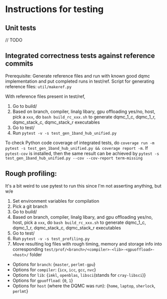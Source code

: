 # Instructions for testing

## Unit tests

// TODO

## Integrated correctness tests against reference commits

Prerequisite: Generate reference files and run with known good dqmc implementation and put completed runs in test/ref. Script for generating reference files: `util/makeref.py`

With reference files present in test/ref,
1. Go to build/
2. Based on branch, compiler, linalg libary, gpu offloading yes/no, host, pick a `xxx`, do `bash build_rc_xxx.sh` to generate dqmc_1_c, dqmc_1_r, dqmc_stack_c, dqmc_stack_r executables
3. Go to test/
4. Run `pytest -v -s test_gen_1band_hub_unified.py`

To check Python code coverage of integrated tests, do `coverage run -m pytest -s test_gen_1band_hub_unified.py && coverage report -m`. If `pytest-cov` is installed, then the same result can be achieved by `pytest -s test_gen_1band_hub_unified.py --cov --cov-report term-missing`

## Rough profiling:

It's a bit weird to use pytest to run this since I'm not asserting anything, but w/e

1. Set environment variables for compilation
2. Pick a git branch
3. Go to build/
4. Based on branch, compiler, linalg libary, and gpu offloading yes/no, host, pick a `xxx`, do `bash build_rc_xxx.sh` to generate dqmc_1_c, dqmc_1_r, dqmc_stack_c, dqmc_stack_r executables
5. Go to test/
6. Run `pytest -v -s test_profiling.py`
7. Move resulting log files with rough timing, memory and storage info into corresponding `test/prof/<branch>/<compiler>-<lib>-<gpuoffload>-<host>/` folder

- Options for `branch`: {`master`, `perlmt-gpu`}
- Options for `compiler`: {`icx`, `icc`, `gcc`, `nvc`}
- Options for `lib`: {`imkl`, `openblas`, `libsci`(stands for `cray-libsci`)}
- Options for `gpuoffload`: {`0`, `1`}
- Options for `host` (where the DQMC was run): {`home`, `laptop`, `sherlock`, `perlmt`}
